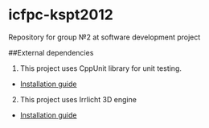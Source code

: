 icfpc-kspt2012
==============

Repository for group №2 at software development project

##External dependencies

1. This project uses CppUnit library for unit testing. 
  * [Installation guide](https://github.com/Snowball239/icfpc-kspt2012/wiki/CppUnit-installation-guide)

2. This project uses Irrlicht 3D engine
  * [Installation guide](https://github.com/Snowball239/icfpc-kspt2012/wiki/Irrlicht-installation-guide)